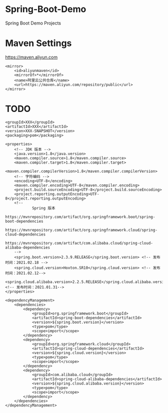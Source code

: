 # Spring-Boot-Demo
Spring Boot Demo Projects

# Maven Settings  
https://maven.aliyun.com  

    <mirror>
        <id>aliyunmaven</id>
        <mirrorOf>*</mirrorOf>
        <name>阿里云公共仓库</name>
        <url>https://maven.aliyun.com/repository/public</url>
    </mirror>

# TODO

    <groupId>XXX</groupId>
    <artifactId>XXX</artifactId>
    <version>XXX-SNAPSHOT</version>
    <packaging>pom</packaging>

    <properties>
        <!-- JDK 版本 -->
        <java.version>1.8</java.version>
        <maven.compiler.source>1.8</maven.compiler.source>
        <maven.compiler.target>1.8</maven.compiler.target>
        <maven.compiler.compilerVersion>1.8</maven.compiler.compilerVersion>
        <!-- 字符编码 -->
        <encoding>UTF-8</encoding>
        <maven.compiler.encoding>UTF-8</maven.compiler.encoding>
        <project.build.sourceEncoding>UTF-8</project.build.sourceEncoding>
        <project.reporting.outputEncoding>UTF-8</project.reporting.outputEncoding>
        <!--
                Spring 版本
                https://mvnrepository.com/artifact/org.springframework.boot/spring-boot-dependencies
                https://mvnrepository.com/artifact/org.springframework.cloud/spring-cloud-dependencies
                https://mvnrepository.com/artifact/com.alibaba.cloud/spring-cloud-alibaba-dependencies
        -->
        <spring.boot.version>2.3.9.RELEASE</spring.boot.version> <!-- 发布时间：2021.02.18 -->
        <spring.cloud.version>Hoxton.SR10</spring.cloud.version> <!-- 发布时间：2021.02.12-->
        <spring.cloud.alibaba.version>2.2.5.RELEASE</spring.cloud.alibaba.version><!-- 发布时间：2021.01.31-->
    </properties>

    <dependencyManagement>
        <dependencies>
            <dependency>
                <groupId>org.springframework.boot</groupId>
                <artifactId>spring-boot-dependencies</artifactId>
                <version>${spring.boot.version}</version>
                <type>pom</type>
                <scope>import</scope>
            </dependency>
            <dependency>
                <groupId>org.springframework.cloud</groupId>
                <artifactId>spring-cloud-dependencies</artifactId>
                <version>${spring.cloud.version}</version>
                <type>pom</type>
                <scope>import</scope>
            </dependency>
            <dependency>
                <groupId>com.alibaba.cloud</groupId>
                <artifactId>spring-cloud-alibaba-dependencies</artifactId>
                <version>${spring.cloud.alibaba.version}</version>
                <type>pom</type>
                <scope>import</scope>
            </dependency>
        </dependencies>
    </dependencyManagement>
